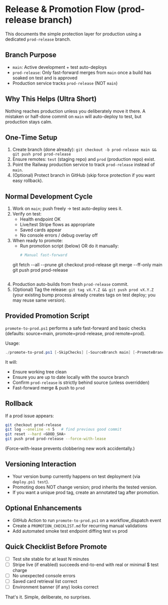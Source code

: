 # Release & Promotion Flow (prod-release branch)

This documents the simple protection layer for production using a dedicated `prod-release` branch.

## Branch Purpose
- `main`: Active development + test auto-deploys
- `prod-release`: Only fast-forward merges from `main` once a build has soaked on test and is approved
- Production service tracks `prod-release` (NOT `main`)

## Why This Helps (Ultra Short)
Nothing reaches production unless you deliberately move it there. A mistaken or half-done commit on `main` will auto-deploy to test, but production stays calm.

## One-Time Setup
1. Create branch (done already): `git checkout -b prod-release main && git push prod prod-release`
2. Ensure remotes: `test` (staging repo) and `prod` (production repo) exist.
3. Point the Railway production service to track `prod-release` instead of `main`.
4. (Optional) Protect branch in GitHub (skip force protection if you want easy rollback).

## Normal Development Cycle
1. Work on `main`; push freely → test auto-deploy sees it.
2. Verify on test:
   - Health endpoint OK
   - Live/test Stripe flows as appropriate
   - Saved cards appear
   - No console errors / debug overlay off
3. When ready to promote:
   - Run promotion script (below) OR do it manually:
     ```bash
     # Manual fast-forward
   git fetch --all --prune
     git checkout prod-release
   git merge --ff-only main
   git push prod prod-release
     ```
4. Production auto-builds from fresh `prod-release` commit.
5. (Optional) Tag the release: `git tag vX.Y.Z && git push prod vX.Y.Z` (your existing bump process already creates tags on test deploy; you may reuse same version).

## Provided Promotion Script
`promote-to-prod.ps1` performs a safe fast-forward and basic checks (defaults: source=main, promote=prod-release, prod remote=prod).

Usage:
```powershell
./promote-to-prod.ps1 [-SkipChecks] [-SourceBranch main] [-PromoteBranch prod-release] [-ProdRemote prod]
```

It will:
- Ensure working tree clean
- Ensure you are up to date locally with the source branch
- Confirm `prod-release` is strictly behind source (unless overridden)
- Fast-forward merge & push to `prod`

## Rollback
If a prod issue appears:
```bash
git checkout prod-release
git log --oneline -n 5   # find previous good commit
git reset --hard <GOOD_SHA>
git push prod prod-release --force-with-lease
```
(Force-with-lease prevents clobbering new work accidentally.)

## Versioning Interaction
- Your version bump currently happens on test deployment (via `deploy.ps1 test`).
- Promoting does NOT change version; prod inherits the tested version.
- If you want a unique prod tag, create an annotated tag after promotion.

## Optional Enhancements
- GitHub Action to run `promote-to-prod.ps1` on a workflow_dispatch event
- Create a `PROMOTION_CHECKLIST.md` for recurring manual validations
- Add automated smoke test endpoint diffing test vs prod

## Quick Checklist Before Promote
- [ ] Test site stable for at least N minutes
- [ ] Stripe live (if enabled) succeeds end-to-end with real or minimal $ test charge
- [ ] No unexpected console errors
- [ ] Saved card retrieval list correct
- [ ] Environment banner (if any) looks correct

That's it. Simple, deliberate, no surprises.
